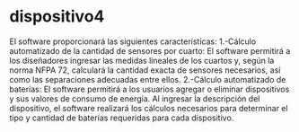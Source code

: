 # dispositivo4
El software proporcionará las siguientes características: 1.-Cálculo automatizado de la cantidad de sensores por cuarto: El software permitirá a los diseñadores ingresar las medidas lineales de los cuartos y, según la norma NFPA 72, calculará la cantidad exacta de sensores necesarios, así como las separaciones adecuadas entre ellos. 2.-Cálculo automatizado de baterías: El software permitirá a los usuarios agregar o eliminar dispositivos y sus valores de consumo de energía. Al ingresar la descripción del dispositivo, el software realizará los cálculos necesarios para determinar el tipo y cantidad de baterías requeridas para cada dispositivo.
